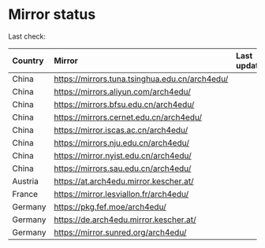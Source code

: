 <script src="./time.js"></script>
# Mirror status
Last check: <script type="text/javascript">localize(1719501723.556035);</script>

|Country|Mirror|Last update|
|:------|:-----|:----------|
|China|https://mirrors.tuna.tsinghua.edu.cn/arch4edu/|<script type="text/javascript">localize(1719470096);</script>|
|China|https://mirrors.aliyun.com/arch4edu/|<script type="text/javascript">localize(1719470096);</script>|
|China|https://mirrors.bfsu.edu.cn/arch4edu/|<script type="text/javascript">localize(1719470096);</script>|
|China|https://mirrors.cernet.edu.cn/arch4edu/|<script type="text/javascript">localize(1719470096);</script>|
|China|https://mirror.iscas.ac.cn/arch4edu/|<script type="text/javascript">localize(1719470096);</script>|
|China|https://mirrors.nju.edu.cn/arch4edu/|<script type="text/javascript">localize(1719426852);</script>|
|China|https://mirror.nyist.edu.cn/arch4edu/|<script type="text/javascript">localize(1719470096);</script>|
|China|https://mirrors.sau.edu.cn/arch4edu/|<script type="text/javascript">localize(1719470096);</script>|
|Austria|https://at.arch4edu.mirror.kescher.at/|<script type="text/javascript">localize(1719470096);</script>|
|France|https://mirror.lesviallon.fr/arch4edu/|<script type="text/javascript">localize(1719470096);</script>|
|Germany|https://pkg.fef.moe/arch4edu/|<script type="text/javascript">localize(1719470096);</script>|
|Germany|https://de.arch4edu.mirror.kescher.at/|<script type="text/javascript">localize(1719470096);</script>|
|Germany|https://mirror.sunred.org/arch4edu/|<script type="text/javascript">localize(1719470096);</script>|

<script src="./tablefilter/tablefilter.js"></script>
<script src="./table.js"></script>